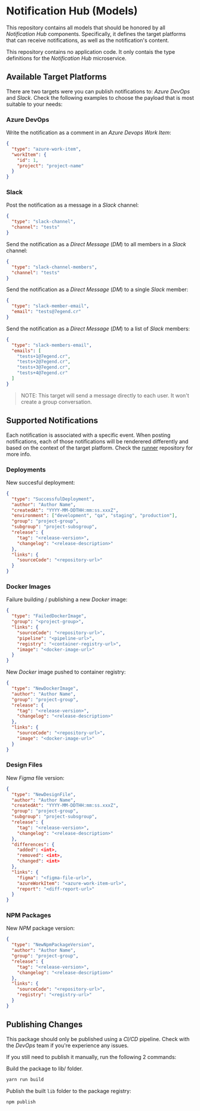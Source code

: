 # Notification Hub (Models)

This repository contains all models that should be honored by all _Notification Hub_ components. Specifically, it defines the target platforms that can receive notifications, as well as the notification's content.

This repository contains no application code. It only contais the type definitions for the _Notification Hub_ microservice.

## Available Target Platforms

There are two targets were you can publish notifications to: _Azure DevOps_ and _Slack_. Check the following examples to choose the payload that is most suitable to your needs:

### Azure DevOps

Write the notification as a comment in an _Azure Devops Work Item_:

```json
{
  "type": "azure-work-item",
  "workItem": {
    "id": 1,
    "project": "project-name"
  }
}
```

### Slack

Post the notification as a message in a _Slack_ channel:

```json
{
  "type": "slack-channel",
  "channel": "tests"
}
```

Send the notification as a _Direct Message_ (_DM_) to all members in a _Slack_ channel:

```json
{
  "type": "slack-channel-members",
  "channel": "tests"
}
```

Send the notification as a _Direct Message_ (_DM_) to a single _Slack_ member:

```json
{
  "type": "slack-member-email",
  "email": "tests@7egend.cr"
}
```

Send the notification as a _Direct Message_ (_DM_) to a list of _Slack_ members:

```json
{
  "type": "slack-members-email",
  "emails": [
    "tests+1@7egend.cr",
    "tests+2@7egend.cr",
    "tests+3@7egend.cr",
    "tests+4@7egend.cr"
  ]
}
```

> NOTE: This target will send a message directly to each user. It won't create a group conversation.

## Supported Notifications

Each notification is associated with a specific event. When posting notifications, each of those notifications will be renderered differently and based on the context of the target platform. Check the [runner](https://gitlab.com/7egend/projects/home/microservices/notification-hub/server/runner) repository for more info.

### Deployments

New succesful deployment:

```json
{
  "type": "SuccessfulDeployment",
  "author": "Author Name",
  "createdAt": "YYYY-MM-DDTHH:mm:ss.xxxZ",
  "environment": ["development", "qa", "staging", "production"],
  "group": "project-group",
  "subgroup": "project-subsgroup",
  "release": {
    "tag": "<release-version>",
    "changelog": "<release-description>"
  },
  "links": {
    "sourceCode": "<repository-url>"
  }
}
```

### Docker Images

Failure building / publishing a new _Docker_ image:

```json
{
  "type": "FailedDockerImage",
  "group": "<project-group>",
  "links": {
    "sourceCode": "<repository-url>",
    "pipeline": "<pipeline-url>",
    "registry": "<container-registry-url>",
    "image": "<docker-image-url>"
  }
}
```

New _Docker_ image pushed to container registry:

```json
{
  "type": "NewDockerImage",
  "author": "Author Name",
  "group": "project-group",
  "release": {
    "tag": "<release-version>",
    "changelog": "<release-description>"
  },
  "links": {
    "sourceCode": "<repository-url>",
    "image": "<docker-image-url>"
  }
}
```

### Design Files

New _Figma_ file version:

```json
{
  "type": "NewDesignFile",
  "author": "Author Name",
  "createdAt": "YYYY-MM-DDTHH:mm:ss.xxxZ",
  "group": "project-group",
  "subgroup": "project-subsgroup",
  "release": {
    "tag": "<release-version>",
    "changelog": "<release-description>"
  },
  "differences": {
    "added": <int>,
    "removed": <int>,
    "changed": <int>
  },
  "links": {
    "figma": "<figma-file-url>",
    "azureWorkItem": "<azure-work-item-url>",
    "report": "<diff-report-url>"
  }
}
```

### NPM Packages

New _NPM_ package version:

```json
{
  "type": "NewNpmPackageVersion",
  "author": "Author Name",
  "group": "project-group",
  "release": {
    "tag": "<release-version>",
    "changelog": "<release-description>"
  },
  "links": {
    "sourceCode": "<repository-url>",
    "registry": "<registry-url>"
  }
}
```

## Publishing Changes

This package should only be published using a _CI/CD_ pipeline. Check with the _DevOps_ team if you're experience any issues.

If you still need to publish it manually, run the following 2 commands:

Build the package to lib/ folder.

```bash
yarn run build
```

Publish the built `lib` folder to the package registry:

```bash
npm publish
```
